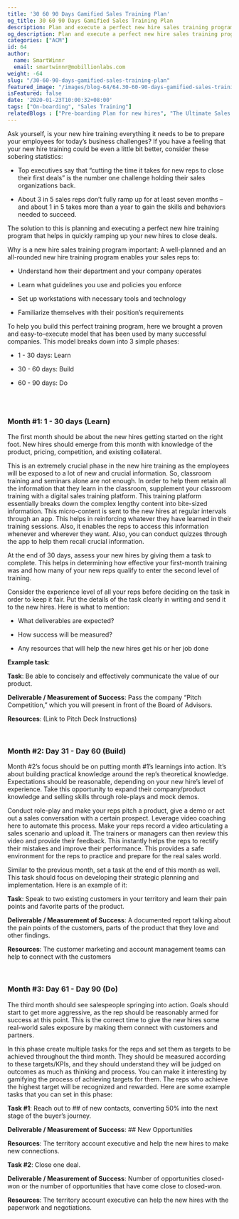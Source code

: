 ```yaml
---
title: '30 60 90 Days Gamified Sales Training Plan'
og_title: 30 60 90 Days Gamified Sales Training Plan
description: Plan and execute a perfect new hire sales training program with this 30-60-90 day plan
og_description: Plan and execute a perfect new hire sales training program with this 30-60-90 day plan
categories: ["ACM"]
id: 64
author:
  name: SmartWinnr
  email: smartwinnr@mobillionlabs.com
weight: -64
slug: "/30-60-90-days-gamified-sales-training-plan"
featured_image: "/images/blog-64/64.30-60-90-days-gamified-sales-training-plan.jpg"
isFeatured: false
date: '2020-01-23T10:00:32+08:00'
tags: ["On-boarding", "Sales Training"]
relatedBlogs : ["Pre-boarding Plan for new hires", "The Ultimate Sales Onboarding Checklist", "Top 10 CEOs who started as Sales Reps"]
---
```


Ask yourself, is your new hire training everything it needs to be to prepare your employees for today’s business challenges? If you have a feeling that your new hire training could be even a little bit better, consider these sobering statistics:

* Top executives say that “cutting the time it takes for new reps to close their first deals” is the number one challenge holding their sales organizations back.

* About 3 in 5 sales reps don’t fully ramp up for at least seven months – and about 1 in 5 takes more than a year to gain the skills and behaviors needed to succeed.

The solution to this is planning and executing a perfect new hire training program that helps in quickly ramping up your new hires to close deals.

Why is a new hire sales training program important:
A well-planned and an all-rounded new hire training program enables your sales reps to:

* Understand how their department and your company operates

* Learn what guidelines you use and policies you enforce

* Set up workstations with necessary tools and technology

* Familiarize themselves with their position’s requirements

To help you build this perfect training program, here we brought a proven and easy-to-execute model that has been used by many successful companies. This model breaks down into 3 simple phases:

* 1 - 30 days: Learn

* 30 - 60 days: Build

* 60 - 90 days: Do

<br>

<a href="https://offers.smartwinnr.com/30-60-90-days-onboarding-plan/" target="_blank"><img class="" alt="" src="/images/onboarding-plan.png" class="ml-padding-top0 ml-padding-bottom0"></a>

### **Month #1: 1 - 30 days (Learn)**

The first month should be about the new hires getting started on the right foot. New hires should emerge from this month with knowledge of the product, pricing, competition, and existing collateral.

This is an extremely crucial phase in the new hire training as the employees will be exposed to a lot of new and crucial information. So, classroom training and seminars alone are not enough. In order to help them retain all the information that they learn in the classroom, supplement your classroom training with a digital sales training platform. This training platform essentially breaks down the complex lengthy content into bite-sized information. This micro-content is sent to the new hires at regular intervals through an app. This helps in reinforcing whatever they have learned in their training sessions. Also, it enables the reps to access this information whenever and wherever they want. Also, you can conduct quizzes through the app to help them recall crucial information.

At the end of 30 days, assess your new hires by giving them a task to complete. This helps in determining how effective your first-month training was and how many of your new reps qualify to enter the second level of training.

Consider the experience level of all your reps before deciding on the task in order to keep it fair. Put the details of the task clearly in writing and send it to the new hires. Here is what to mention:

* What deliverables are expected?

* How success will be measured?

* Any resources that will help the new hires get his or her job done

**Example task**:

**Task**: Be able to concisely and effectively communicate the value of our product.

**Deliverable / Measurement of Success**: Pass the company “Pitch Competition,” which you will present in front of the Board of Advisors. 

**Resources**: (Link to Pitch Deck Instructions)

<br>

### **Month #2: Day 31 - Day 60 (Build)**

Month #2’s focus should be on putting month #1’s learnings into action. It’s about building practical knowledge around the rep’s theoretical knowledge. Expectations should be reasonable, depending on your new hire’s level of experience. Take this opportunity to expand their company/product knowledge and selling skills through role-plays and mock demos.

Conduct role-play and make your reps pitch a product, give a demo or act out a sales conversation with a certain prospect. Leverage video coaching here to automate this process. Make your reps record a video articulating a sales scenario and upload it. The trainers or managers can then review this video and provide their feedback. This instantly helps the reps to rectify their mistakes and improve their performance. This provides a safe environment for the reps to practice and prepare for the real sales world.

Similar to the previous month, set a task at the end of this month as well. This task should focus on developing their strategic planning and implementation. Here is an example of it:

**Task**: Speak to two existing customers in your territory and learn their pain points and favorite parts of the product.

**Deliverable / Measurement of Success**: A documented report talking about the pain points of the customers, parts of the product that they love and other findings.

**Resources**: The customer marketing and account management teams can help to connect with the customers

<br>

### **Month #3: Day 61 - Day 90 (Do)**

The third month should see salespeople springing into action. Goals should start to get more aggressive, as the rep should be reasonably armed for success at this point. This is the correct time to give the new hires some real-world sales exposure by making them connect with customers and partners.

In this phase create multiple tasks for the reps and set them as targets to be achieved throughout the third month. They should be measured according to these targets/KPIs, and they should understand they will be judged on outcomes as much as thinking and process. You can make it interesting by gamifying the process of achieving targets for them. The reps who achieve the highest target will be recognized and rewarded. Here are some example tasks that you can set in this phase:

**Task #1**: Reach out to ## of new contacts, converting 50% into the next stage of the buyer’s journey.

**Deliverable / Measurement of Success**: ## New Opportunities

**Resources**: The territory account executive and help the new hires to make new connections.

**Task #2**: Close one deal.

**Deliverable / Measurement of Success**: Number of opportunities closed-won or the number of opportunities that have come close to closed-won.

**Resources**: The territory account executive can help the new hires with the paperwork and negotiations.